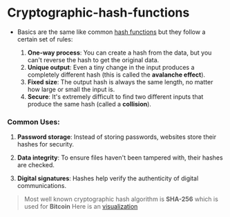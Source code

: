 # Cryptographic-hash-functions

- Basics are the same like common [hash functions](hash-functions.md) but they follow a certain set of rules:

	1. **One-way process**: You can create a hash from the data, but you can't reverse the hash to get the original data.
	2.  **Unique output**: Even a tiny change in the input produces a completely different hash
		(this is called the **avalanche effect**).
	3.  **Fixed size**: The output hash is always the same length, no matter how large or small the input is.
	4.  **Secure**: It's extremely difficult to find two different inputs that produce the same hash (called a **collision**).

### Common Uses:

1. **Password storage**: Instead of storing passwords, websites store their hashes for security.

2. **Data integrity**: To ensure files haven't been tampered with, their hashes are checked.

3. **Digital signatures**: Hashes help verify the authenticity of digital communications.

> Most well known cryptographic hash algorithm is **SHA-256** which is used for **Bitcoin**
> Here is an [visualization](https://sha256algorithm.com/)
